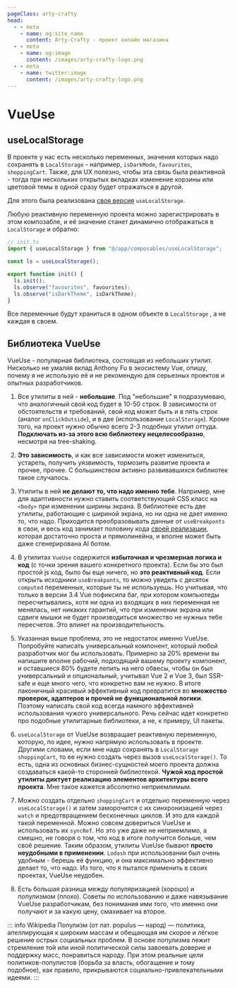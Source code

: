 ```yaml
---
pageClass: arty-crafty
head:
  - - meta
    - name: og:site_name
      content: Arty-Crafty - проект онлайн магазина
  - - meta
    - name: og:image
      content: /images/arty-crafty-logo.png
  - - meta
    - name: twitter:image
      content: /images/arty-crafty-logo.png
---
```


# VueUse

## useLocalStorage

В проекте у нас есть несколько переменных, значения которых надо сохранять в `LocalStorage` - например, `isDarkMode`, `favourites`, `shoppingCart`. Также, для UX полезно, чтобы эта связь была реактивной - тогда при нескольких открытых вкладках изменение корзины или цветовой темы в одной сразу будет отражаться в другой.

Для этого была реализована [своя версия](https://github.com/vuesence/arty-crafty/blob/main/src/app/composables/useLocalStorage.ts) `useLocalStorage`.

Любую реактивную переменную проекта можно зарегистрировать в этом композабле, и её значение станет динамично отображаться в `LocalStorage` и обратно:

```js
// init.ts
import { useLocalStorage } from "@/app/composables/useLocalStorage";

const ls = useLocalStorage();

export function init() {
  ls.init();
  ls.observe("favourites", favourites);
  ls.observe("isDarkTheme", isDarkTheme);
}
```

Все переменные будут храниться в одном объекте в `LocalStorage` , а не каждая в своем.

## Библиотека VueUse

VueUse - популярная библиотека, состоящая из небольших утилит. Нисколько не умаляя вклад Anthony Fu в экосистему Vue, опишу, почему я не использую её и не рекомендую для серьезных проектов и опытных разработчиков.

1. Все утилиты в ней - **небольшие**. Под "небольшие" я подразумеваю, что аналогичный свой код будет в 10-50 строк. В зависимости от обстоятельств и требований, свой код может быть и в пять строк (аналог `onClickOutside`), и в две (использование `LocalStorage`). Кроме того, на проект нужно обычно всего 2-3 подобных утилит оттуда. **Подключать из-за этого всю библиотеку нецелесообразно**, несмотря на tree-shaking.

2. **Это зависимость**, и как все зависимости может измениться, устареть, получить уязвимость, тормозить развитие проекта и прочее, прочее. С большинством активно развивавшихся библиотек такое случалось.

3. Утилиты в ней **не делают то, что надо именно тебе**. Например, мне для адаптивности нужно ставить соответствующий CSS класс на `<body>` при изменении ширины экрана. В библиотеке есть две утилиты, работающие с шириной экрана, но ни одна не дает именно то, что надо. Приходится преобразовывать данные от `useBreakponts` в свои, и весь код занимает половину кода [своей реализации](https://github.com/vuesence/arty-crafty/blob/main/src/app/composables/useScreenWidth.ts), которая достаточно проста и прямолинейна, и вполне может быть даже сгенерирована AI ботом.

4. В утилитах `VueUse` содержится **избыточная и чрезмерная логика и код** (с точки зрения вашего конкретного проекта). Если бы это был простой js код, было бы еще ничего, но **это реактивный код**. Если открыть исходники `useBreakponts`, то можно увидеть с десяток `computed` переменных, которые ты не используешь. Но учитывая, что только в версии 3.4 Vue пофиксила баг, при котором компьютеды пересчитывались, хотя ни одна из входящих в них переменная не менялась, нет никаких гарантий, что при изменении экрана или сдвиге мышки не будет производиться множество не нужных тебе пересчетов. Это влияет на производительность.

5. Указанная выше проблема, это не недостаток именно VueUse. Попробуйте написать универсальный компонент, который любой разработчик мог бы использовать. Примерно за 20% времени вы напишите вполне рабочий, подходящий вашему проекту компонент, и оставшиеся 80% будете лепить на него обвесы, чтобы он был универсальный и опциональный, учитывал Vue 2 и Vue 3, был SSR-safe и еще много чего, что конкретно вам не нужно. В итоге лаконичный красивый эффективный код превратится во **множество проверок, адаптеров и прочей не функциональной логики**. Поэтому написать свой код всегда намного эффективней использования чужого универсального. Речь сейчас идет конкретно про подобные утилитарные библиотеки, а не, к примеру, UI пакеты.

6. `useLocalStorage` от VueUse возвращает реактивную переменную, которую, по идее, нужно напрямую использовать в проекте. Другими словами, если мне надо сохранять в `LocalStorage` `shoppingCart`, то ее нужно создать через вызов `useLocalStorage()`. То есть, одна из основных бизнес-сущностей моего проекта должна создаваться какой-то сторонней библиотекой. **Чужой код простой утилиты диктует реализацию элементов архитектуры всего проекта**. Мне такое кажется абсолютно неприемлимым.

7. Можно создать отдельно `shoppingCart` и отдельно переменную через `useLocalStorage()` и затем заморочится с их синхронизацией через `watch` и предотвращением бесконечных циклов. И это для каждой такой переменной. Можно совсем довериться VueUse и использовать их `syncRef`. Но это уже даже не неприемлимо, а смешно, не говоря о том, что код в итоге получится больше, чем своё решение. Таким образом, утилиты VueUse бывают **просто неудобными в применении**. `Lodash` при использовании был очень удобным - берешь её функцию, и она максимально эффективно делает то, что надо. Из того, что я пытался применить в своих проектах, VueUse неудобен.

8. Есть большая разница между популяризацией (хорошо) и популизмом (плохо). Советы по использованию и даже навязывание VueUse разработчикам, без понимания ими того, что именно они получают и за какую цену, смахивает на второе.

::: info Wikipedia
Попули́зм (от лат. populus — народ) — политика, апеллирующая к широким массам и обещающая им скорое и лёгкое решение острых социальных проблем.
В основе популизма лежит стремление той или иной политической силы завоевать доверие и поддержку масс, понравиться народу. При этом реальные цели политиков-популистов (борьба за власть, обогащение и тому подобное), как правило, прикрываются социально-привлекательными идеями.
:::
